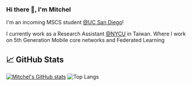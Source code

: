 ### Hi there 👋, I'm Mitchel

I'm an incoming MSCS student [@UC San Diego](https://ucsd.edu/)!

I currently work as a Research Assistant [@NYCU](https://en.nycu.edu.tw/) in Taiwan.
Where I work on 5th Generation Mobile core networks and Federated Learning



## 📈 GitHub Stats

[![Mitchel's GitHub stats](https://github-readme-stats-mitchelhsu.vercel.app/api?username=MitchelHsu&show_icons=true&rank_icon=github)](https://github.com/MitchelHsu/github-readme-stats)
![Top Langs](https://github-readme-stats-mitchelhsu.vercel.app/api/top-langs/?username=MitchelHsu&layout=donut)

<!--
**MitchelHsu/MitchelHsu** is a ✨ _special_ ✨ repository because its `README.md` (this file) appears on your GitHub profile.

Here are some ideas to get you started:

- 🔭 I’m currently working on ...
- 🌱 I’m currently learning ...
- 👯 I’m looking to collaborate on ...
- 🤔 I’m looking for help with ...
- 💬 Ask me about ...
- 📫 How to reach me: ...
- 😄 Pronouns: ...
- ⚡ Fun fact: ...
-->
